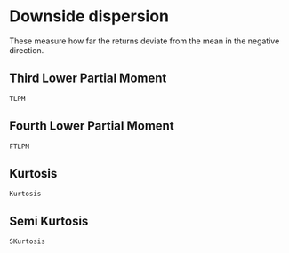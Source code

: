 # Downside dispersion

These measure how far the returns deviate from the mean in the negative direction.

## Third Lower Partial Moment

```@docs
TLPM
```

## Fourth Lower Partial Moment

```@docs
FTLPM
```

## Kurtosis

```@docs
Kurtosis
```

## Semi Kurtosis

```@docs
SKurtosis
```
